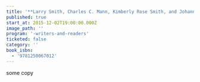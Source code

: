 ```yaml
---
title: '**Larry Smith, Charles C. Mann, Kimberly Rose Smith, and Johanna McChesney**, _The Best Advice in Six Words: Writers Famous and Obscure on Love, Sex, Money, Friendship, Family, Work, and Much More_'
published: true
start_at: 2015-12-02T19:00:00.000Z
image_path: ''
program: '-writers-and-readers'
ticketed: false
category: ''
book_isbn:
  - '9781250067012'
---
```


some copy